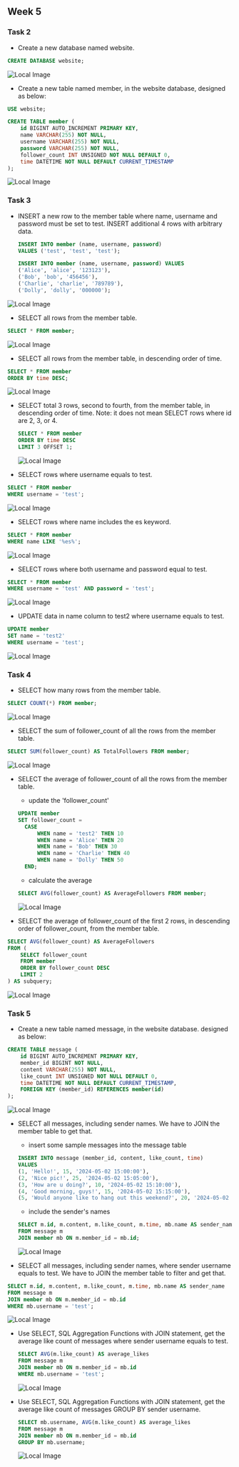 ## Week 5

### Task 2

- Create a new database named website.

```sql
CREATE DATABASE website;

```

![Local Image](./screenshot/task2-1.png)

- Create a new table named member, in the website database, designed as below:

```sql
USE website;

```

```sql
CREATE TABLE member (
    id BIGINT AUTO_INCREMENT PRIMARY KEY,
    name VARCHAR(255) NOT NULL,
    username VARCHAR(255) NOT NULL,
    password VARCHAR(255) NOT NULL,
    follower_count INT UNSIGNED NOT NULL DEFAULT 0,
    time DATETIME NOT NULL DEFAULT CURRENT_TIMESTAMP
);

```

![Local Image](./screenshot/task2-2.png)

### Task 3

- INSERT a new row to the member table where name, username and password must be set to test.
  INSERT additional 4 rows with arbitrary data.

  ```sql
  INSERT INTO member (name, username, password)
  VALUES ('test', 'test', 'test');
  ```

  ```sql
  INSERT INTO member (name, username, password) VALUES
  ('Alice', 'alice', '123123'),
  ('Bob', 'bob', '456456'),
  ('Charlie', 'charlie', '789789'),
  ('Dolly', 'dolly', '000000');
  ```

![Local Image](./screenshot/task3-1.png)

- SELECT all rows from the member table.

```sql
SELECT * FROM member;
```

![Local Image](./screenshot/task3-2.png)

- SELECT all rows from the member table, in descending order of time.

```sql
SELECT * FROM member
ORDER BY time DESC;

```

![Local Image](./screenshot/task3-3.png)

- SELECT total 3 rows, second to fourth, from the member table, in descending order of time.
  Note: it does not mean SELECT rows where id are 2, 3, or 4.

  ```sql
  SELECT * FROM member
  ORDER BY time DESC
  LIMIT 3 OFFSET 1;

  ```

  ![Local Image](./screenshot/task3-4.png)

- SELECT rows where username equals to test.

```sql
SELECT * FROM member
WHERE username = 'test';

```

![Local Image](./screenshot/task3-5.png)

- SELECT rows where name includes the es keyword.

```sql
SELECT * FROM member
WHERE name LIKE '%es%';

```

![Local Image](./screenshot/task3-6.png)

- SELECT rows where both username and password equal to test.

```sql
SELECT * FROM member
WHERE username = 'test' AND password = 'test';

```

![Local Image](./screenshot/task3-7.png)

- UPDATE data in name column to test2 where username equals to test.

```sql
UPDATE member
SET name = 'test2'
WHERE username = 'test';
```

![Local Image](./screenshot/task3-8.png)

### Task 4

- SELECT how many rows from the member table.

```sql
SELECT COUNT(*) FROM member;

```

![Local Image](./screenshot/task4-1.png)

- SELECT the sum of follower_count of all the rows from the member table.

```sql
SELECT SUM(follower_count) AS TotalFollowers FROM member;
```

![Local Image](./screenshot/task4-2.png)

- SELECT the average of follower_count of all the rows from the member table.

  - update the 'follower_count'

  ```sql
  UPDATE member
  SET follower_count =
    CASE
        WHEN name = 'test2' THEN 10
        WHEN name = 'Alice' THEN 20
        WHEN name = 'Bob' THEN 30
        WHEN name = 'Charlie' THEN 40
        WHEN name = 'Dolly' THEN 50
    END;

  ```

  - calculate the average

  ```sql
  SELECT AVG(follower_count) AS AverageFollowers FROM member;

  ```

  ![Local Image](./screenshot/task4-3.png)

- SELECT the average of follower_count of the first 2 rows, in descending order of follower_count, from the member table.

```sql
SELECT AVG(follower_count) AS AverageFollowers
FROM (
    SELECT follower_count
    FROM member
    ORDER BY follower_count DESC
    LIMIT 2
) AS subquery;

```

![Local Image](./screenshot/task4-4.png)

### Task 5

- Create a new table named message, in the website database. designed as below:

```sql
CREATE TABLE message (
    id BIGINT AUTO_INCREMENT PRIMARY KEY,
    member_id BIGINT NOT NULL,
    content VARCHAR(255) NOT NULL,
    like_count INT UNSIGNED NOT NULL DEFAULT 0,
    time DATETIME NOT NULL DEFAULT CURRENT_TIMESTAMP,
    FOREIGN KEY (member_id) REFERENCES member(id)
);

```

![Local Image](./screenshot/task5-1.png)

- SELECT all messages, including sender names. We have to JOIN the member table to get that.

  - insert some sample messages into the message table

  ```sql
  INSERT INTO message (member_id, content, like_count, time)
  VALUES
  (1, 'Hello!', 15, '2024-05-02 15:00:00'),
  (2, 'Nice pic!', 25, '2024-05-02 15:05:00'),
  (3, 'How are u doing?', 10, '2024-05-02 15:10:00'),
  (4, 'Good morning, guys!', 15, '2024-05-02 15:15:00'),
  (5, 'Would anyone like to hang out this weekend?', 20, '2024-05-02 15:20:00');

  ```

  - include the sender's names

  ```sql
  SELECT m.id, m.content, m.like_count, m.time, mb.name AS sender_name
  FROM message m
  JOIN member mb ON m.member_id = mb.id;
  ```

  ![Local Image](./screenshot/task5-2.png)

- SELECT all messages, including sender names, where sender username equals to test.
  We have to JOIN the member table to filter and get that.

```sql
SELECT m.id, m.content, m.like_count, m.time, mb.name AS sender_name
FROM message m
JOIN member mb ON m.member_id = mb.id
WHERE mb.username = 'test';
```

![Local Image](./screenshot/task5-3.png)

- Use SELECT, SQL Aggregation Functions with JOIN statement,
  get the average like count of messages where sender username equals to test.

  ```sql
  SELECT AVG(m.like_count) AS average_likes
  FROM message m
  JOIN member mb ON m.member_id = mb.id
  WHERE mb.username = 'test';
  ```

  ![Local Image](./screenshot/task5-4.png)

- Use SELECT, SQL Aggregation Functions with JOIN statement,
  get the average like count of messages GROUP BY sender username.

  ```sql
  SELECT mb.username, AVG(m.like_count) AS average_likes
  FROM message m
  JOIN member mb ON m.member_id = mb.id
  GROUP BY mb.username;

  ```

  ![Local Image](./screenshot/task5-5.png)
